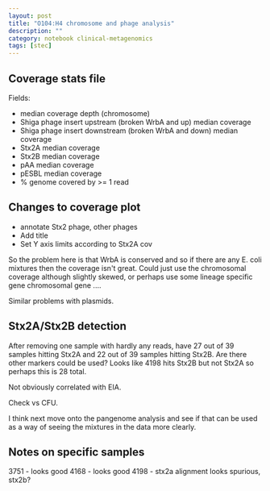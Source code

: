 ```yaml
---
layout: post
title: "O104:H4 chromosome and phage analysis"
description: ""
category: notebook clinical-metagenomics
tags: [stec]
---
```



## Coverage stats file

Fields:
*	median coverage depth (chromosome)
*	Shiga phage insert upstream (broken WrbA and up) median coverage
*	Shiga phage insert downstream (broken WrbA and down) median coverage
*	Stx2A median coverage
*	Stx2B median coverage
*	pAA median coverage
*	pESBL median coverage
*	% genome covered by >= 1 read

## Changes to coverage plot

*	annotate Stx2 phage, other phages
*	Add title
*	Set Y axis limits according to Stx2A cov


So the problem here is that WrbA is conserved and so if there are any E. coli mixtures then the coverage isn't great. Could just use the chromosomal coverage although slightly skewed, or perhaps use some lineage specific gene chromosomal gene .... 

Similar problems with plasmids.

## Stx2A/Stx2B detection

After removing one sample with hardly any reads, have 27 out of 39 samples hitting Stx2A and 22 out of 39 samples hitting Stx2B. Are there other markers could be used? Looks like 4198 hits Stx2B but not Stx2A so perhaps this is 28 total.

Not obviously correlated with EIA.

Check vs CFU.

I think next move onto the pangenome analysis and see if that can be used as a way of seeing the mixtures in the data more clearly.

## Notes on specific samples

3751 - looks good
4168 - looks good
4198 - stx2a alignment looks spurious, stx2b?





